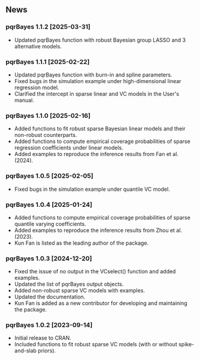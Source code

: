 
## News

### pqrBayes 1.1.2 \[2025-03-31\]

- Updated pqrBayes function with robust Bayesian group LASSO and 3 alternative models.

### pqrBayes 1.1.1 \[2025-02-22\]

- Updated pqrBayes function with burn-in and spline parameters.
- Fixed bugs in the simulation example under high-dimensional linear regression model.
- Clarified the intercept in sparse linear and VC models in the User's manual.

### pqrBayes 1.1.0 \[2025-02-16\]

- Added functions to fit robust sparse Bayesian linear models and their non-robust counterparts. 
- Added functions to compute empirical coverage probabilities of sparse regression coefficients under linear models.
- Added examples to reproduce the inference results from Fan et al. (2024).

### pqrBayes 1.0.5 \[2025-02-05\]

- Fixed bugs in the simulation example under quantile VC model.

### pqrBayes 1.0.4 \[2025-01-24\]

- Added functions to compute empirical coverage probabilities of sparse quantile varying coefficients.
- Added examples to reproduce the inference results from Zhou et al. (2023).
- Kun Fan is listed as the leading author of the package.

### pqrBayes 1.0.3 \[2024-12-20\]

- Fixed the issue of no output in the VCselect() function and added examples.
- Updated the list of pqrBayes output objects.
- Added non-robust sparse VC models with examples.
- Updated the documentation.
- Kun Fan is added as a new contributor for developing and maintaining the package.

### pqrBayes 1.0.2 \[2023-09-14\]

- Initial release to CRAN.
- Included functions to fit robust sparse VC models (with or without spike-and-slab priors).





